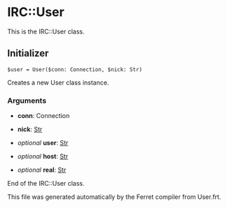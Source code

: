 # IRC::User

This is the IRC::User class.




## Initializer

```
$user = User($conn: Connection, $nick: Str)
```

Creates a new User class instance.


### Arguments

* __conn__: Connection  

* __nick__: [Str](/doc/std/String.md)  

* *optional* __user__: [Str](/doc/std/String.md)  

* *optional* __host__: [Str](/doc/std/String.md)  

* *optional* __real__: [Str](/doc/std/String.md)  






End of the IRC::User class.

This file was generated automatically by the Ferret compiler from
User.frt.